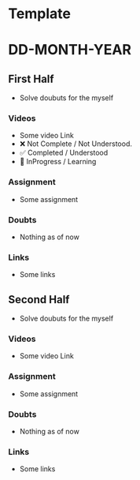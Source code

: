 # Template

# DD-MONTH-YEAR

## First Half

- Solve doubuts for the myself

### Videos

- Some video Link
- ❌ Not Complete / Not Understood.
- ✅ Completed / Understood
- 🔄 InProgress / Learning


### Assignment

- Some assignment

### Doubts

- Nothing as of now

### Links

- Some links

## Second Half

- Solve doubuts for the myself

### Videos

- Some video Link

### Assignment

- Some assignment

### Doubts

- Nothing as of now

### Links

- Some links
